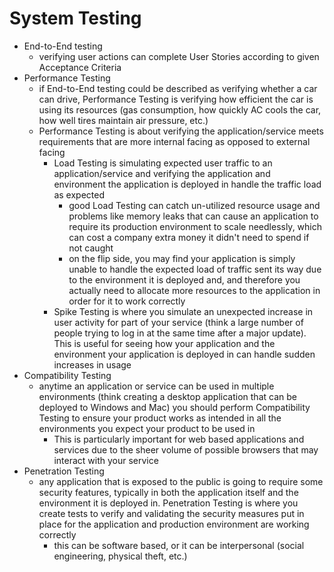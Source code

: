 # System Testing
- End-to-End testing
    - verifying user actions can complete User Stories according to given Acceptance Criteria
- Performance Testing
    - if End-to-End testing could be described as verifying whether a car can drive, Performance Testing is verifying how efficient the car is using its resources (gas consumption, how quickly AC cools the car, how well tires maintain air pressure, etc.)
    - Performance Testing is about verifying the application/service meets requirements that are more internal facing as opposed to external facing
        - Load Testing is simulating expected user traffic to an application/service and verifying the application and environment the application is deployed in handle the traffic load as expected
            - good Load Testing can catch un-utilized resource usage and problems like memory leaks that can cause an application to require its production environment to scale needlessly, which can cost a company extra money it didn't need to spend if not caught
            - on the flip side, you may find your application is simply unable to handle the expected load of traffic sent its way due to the environment it is deployed and, and therefore you actually need to allocate more resources to the application in order for it to work correctly
        - Spike Testing is where you simulate an unexpected increase in user activity for part of your service (think a large number of people trying to log in at the same time after a major update). This is useful for seeing how your application and the environment your application is deployed in can handle sudden increases in usage
- Compatibility Testing
    - anytime an application or service can be used in multiple environments (think creating a desktop application that can be deployed to Windows and Mac) you should perform Compatibility Testing to ensure your product works as intended in all the environments you expect your product to be used in
        - This is particularly important for web based applications and services due to the sheer volume of possible browsers that may interact with your service
- Penetration Testing
    - any application that is exposed to the public is going to require some security features, typically in both the application itself and the environment it is deployed in. Penetration Testing is where you create tests to verify and validating the security measures put in place for the application and production environment are working correctly 
        - this can be software based, or it can be interpersonal (social engineering, physical theft, etc.)